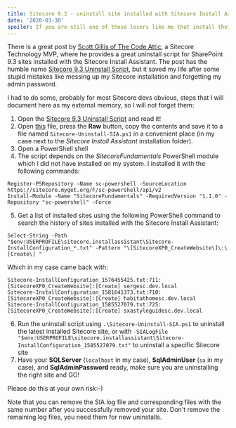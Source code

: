 ```yaml
---
title: Sitecore 9.3 - uninstall site installed with Sitecore Install Assistant
date: '2020-03-30'
spoiler: If you are still one of those losers like me that install their Sitecore 9.3 on their local machine with the Sitecore Install Assistant (SIA) instead of in a fancy set of docker containers using Docker Compose, and if you are an even bigger loser (like me) that you mess up your Sitecore installation or even worse forgot your Sitecore admin password, welcome to this life-saver post to uninstall your installation in seconds!
---
```


There is a great post by [Scott Gillis of The Code Attic](https://thecodeattic.wordpress.com/about/), a Sitecore Technology MVP, where he provides a great uninstall script for SharePoint 9.3 sites installed with the Sitecore Install Assistant. The post has the humble name [Sitecore 9.3 Uninstall Script](https://thecodeattic.wordpress.com/2019/12/17/sitecore-9-3-uninstall-script/), but it saved my life after some stupid mistakes like messing up my Sitecore installation and forgetting my admin password.

I had to do some, probably for most Sitecore devs obvious, steps that I will document here as my external memory, so I will not forget them:

1. Open the [Sitecore 9.3 Uninstall Script](https://thecodeattic.wordpress.com/2019/12/17/sitecore-9-3-uninstall-script/) and read it!
2. Open [this](https://github.com/gillissm/TheCodeAttic.Sitecore.InstallUtilities/blob/version/SC9_3/Sitecore-Uninstall-SIA/Sitecore-Uninstall-SIA.ps1) file, press the **Raw** button, copy the contents and save it to a file named `Sitecore-Uninstall-SIA.ps1` in a convenient place (in my case next to the *Sitecore Install Assistant* installation folder).
3. Open a PowerShell shell
4. The script depends on the *SitecoreFundamentals* PowerShell module which I did not have installed on my system. I installed it with the following commands:
  ```
  Register-PSRepository -Name sc-powershell -SourceLocation https://sitecore.myget.org/F/sc-powershell/api/v2
  Install-Module -Name "SitecoreFundamentals" -RequiredVersion "1.1.0" -Repository "sc-powershell" -Force
  ```
5. Get a list of installed sites using the following PowerShell command to search the history of sites installed with the Sitecore Install Assistant:
  ```
  Select-String -Path "$env:USERPROFILE\sitecore.installassistant\Sitecore-InstallConfiguration_*.txt" -Pattern "\[SitecoreXP0_CreateWebsite\]\:\[Create\] "
  ```
  Which in my case came back with:
  ```
  Sitecore-InstallConfiguration_1576455425.txt:711:[SitecoreXP0_CreateWebsite]:[Create] sergesc.dev.local
  Sitecore-InstallConfiguration_1581641373.txt:710:[SitecoreXP0_CreateWebsite]:[Create] habitathomesc.dev.local
  Sitecore-InstallConfiguration_1585527079.txt:725:[SitecoreXP0_CreateWebsite]:[Create] sxastyleguidesc.dev.local
  ```
6. Run the uninstall script using `.\Sitecore-Uninstall-SIA.ps1` to uninstall the latest installed Sitecore site, or with `-SIALogFile "$env:USERPROFILE\sitecore.installassistant\Sitecore-InstallConfiguration_1585527079.txt"` to uninstall a specific Sitecore site
7. Have your **SQLServer** (`localhost` in my case), **SqlAdminUser** (`sa` in my case), and **SqlAdminPassword** ready, make sure you are uninstalling the right site and GO!

Please do this at your own risk:-)

Note that you can remove the SIA log file and corresponding files with the same number after you successfully removed your site. Don't remove the remaining log files, you need them for new uninstalls.
